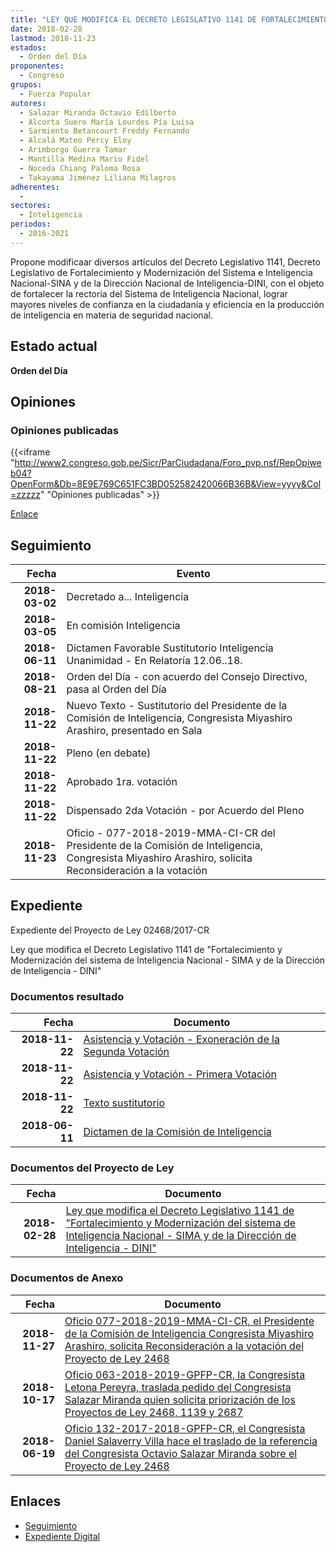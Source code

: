 ```yaml
---
title: "LEY QUE MODIFICA EL DECRETO LEGISLATIVO 1141 DE FORTALECIMIENTO Y MODERNIZACIÓN DEL SISTEMA DE INTELIGENCIA NACIONAL -SINA Y DE LA DIRECCIÓN NACIONAL DE INTELIGENCIA-DINI"
date: 2018-02-28
lastmod: 2018-11-23
estados: 
  - Orden del Día
proponentes: 
  - Congreso
grupos: 
  - Fuerza Popular
autores: 
  - Salazar Miranda Octavio Edilberto
  - Alcorta Suero María Lourdes Pía Luisa
  - Sarmiento Betancourt Freddy Fernando
  - Alcalá Mateo Percy Eloy
  - Arimborgo Guerra Tamar
  - Mantilla Medina Mario Fidel
  - Noceda Chiang Paloma Rosa
  - Takayama Jiménez Liliana Milagros
adherentes: 
  - 
sectores: 
  - Inteligencia
periodos: 
  - 2016-2021
---
```


Propone modificaar diversos artículos del Decreto Legislativo 1141, Decreto Legislativo de Fortalecimiento y Modernización del Sistema e Inteligencia Nacional-SINA y de la Dirección Nacional de Inteligencia-DINI, con el objeto de fortalecer la rectoría del Sistema de Inteligencia Nacional, lograr mayores niveles de confianza en la ciudadanía y eficiencia en la producción de inteligencia en materia de seguridad nacional.


## Estado actual

**Orden del Día**

## Opiniones

### Opiniones publicadas

{{<iframe "http://www2.congreso.gob.pe/Sicr/ParCiudadana/Foro_pvp.nsf/RepOpiweb04?OpenForm&Db=8E9E769C651FC3BD052582420066B36B&View=yyyy&Col=zzzzz" "Opiniones publicadas" >}}

[Enlace](http://www2.congreso.gob.pe/Sicr/ParCiudadana/Foro_pvp.nsf/RepOpiweb04?OpenForm&Db=8E9E769C651FC3BD052582420066B36B&View=yyyy&Col=zzzzz)

## Seguimiento

| Fecha | Evento |
|------:|--------|
| **2018-03-02** | Decretado a... Inteligencia|
| **2018-03-05** | En comisión Inteligencia|
| **2018-06-11** | Dictamen Favorable Sustitutorio Inteligencia Unanimidad - En Relatoría 12.06..18.|
| **2018-08-21** | Orden del Día - con acuerdo del Consejo Directivo, pasa al Orden del Día|
| **2018-11-22** | Nuevo Texto - Sustitutorio del Presidente de la Comisión de Inteligencia, Congresista Miyashiro Arashiro, presentado en Sala|
| **2018-11-22** | Pleno (en debate)|
| **2018-11-22** | Aprobado 1ra. votación|
| **2018-11-22** | Dispensado 2da Votación - por Acuerdo del Pleno|
| **2018-11-23** | Oficio - 077-2018-2019-MMA-CI-CR del Presidente de la Comisión de Inteligencia, Congresista Miyashiro Arashiro, solicita Reconsideración a la votación|


## Expediente

Expediente del Proyecto de Ley 02468/2017-CR

Ley que modifica el Decreto Legislativo 1141 de "Fortalecimiento y Modernización del sistema de Inteligencia Nacional - SIMA y de la Dirección de Inteligencia - DINI"


### Documentos resultado

| Fecha | Documento |
|------:|--------|
| **2018-11-22** | [Asistencia y Votación - Exoneración de la Segunda Votación](http://www.leyes.congreso.gob.pe/Documentos/2016_2021/Asistencia_y_Votacion/Proyectos_de_Ley/Exoneracion_de_Segunda_Votacion/ESV0246820181122.pdf) |
| **2018-11-22** | [Asistencia y Votación - Primera Votación](http://www.leyes.congreso.gob.pe/Documentos/2016_2021/Asistencia_y_Votacion/Proyectos_de_Ley/AV0246820181122.pdf) |
| **2018-11-22** | [Texto sustitutorio](http://www.leyes.congreso.gob.pe/Documentos/2016_2021/Texto_Sustitutorio/Proyectos_de_Ley/TS0246820181122.pdf) |
| **2018-06-11** | [Dictamen de la Comisión de Inteligencia](http://www.leyes.congreso.gob.pe/Documentos/2016_2021/Dictamenes/Proyectos_de_Ley/02468DC14MAY20180611.pdf) |

### Documentos del Proyecto de Ley

| Fecha | Documento |
|------:|--------|
| **2018-02-28** | [Ley que modifica el Decreto Legislativo 1141 de "Fortalecimiento y Modernización del sistema de Inteligencia Nacional - SIMA y de la Dirección de Inteligencia - DINI"](http://www.leyes.congreso.gob.pe/Documentos/2016_2021/Proyectos_de_Ley_y_de_Resoluciones_Legislativas/PL0246820180228.pdf) |

### Documentos de Anexo

| Fecha | Documento |
|------:|--------|
| **2018-11-27** | [Oficio 077-2018-2019-MMA-CI-CR, el Presidente de la Comisión de Inteligencia Congresista Miyashiro Arashiro, solicita Reconsideración a la votación del Proyecto de Ley 2468](http://www.leyes.congreso.gob.pe/Documentos/2016_2021/Oficios/Comisiones_Ordinarias/OFICIO-077-2018-2019-MMA-CI-CR..pdf) |
| **2018-10-17** | [Oficio 063-2018-2019-GPFP-CR, la Congresista Letona Pereyra, traslada pedido del Congresista Salazar Miranda quien solicita priorización de los Proyectos de Ley 2468, 1139 y 2687](http://www.leyes.congreso.gob.pe/Documentos/2016_2021/Oficios/Grupos_Parlamentarios/OFICIO-063-2018-2019-GPFP-CR.pdf) |
| **2018-06-19** | [Oficio 132-2017-2018-GPFP-CR, el Congresista Daniel Salaverry Villa hace el traslado de la referencia del Congresista Octavio Salazar Miranda sobre el Proyecto de Ley 2468](http://www.leyes.congreso.gob.pe/Documentos/2016_2021/Oficios/Congresistas/OFICIO-132-2017-2018-GPFP-CR.pdf) |

## Enlaces 

- [Seguimiento](http://www2.congreso.gob.pe/Sicr/TraDocEstProc/CLProLey2016.nsf/f7fff46988ca05b1052578e100829cc7/b3d725ce84c162310525824200775c34?OpenDocument)
- [Expediente Digital](http://www2.congreso.gob.pe/Sicr/TraDocEstProc/CLProLey2016.nsf/f7fff46988ca05b1052578e100829cc7/b3d725ce84c162310525824200775c34?OpenDocument&Click=05257FB7005EB655.eb71d0cf91d8294e05256cdf006b5706/$Body/0.1C6C)
